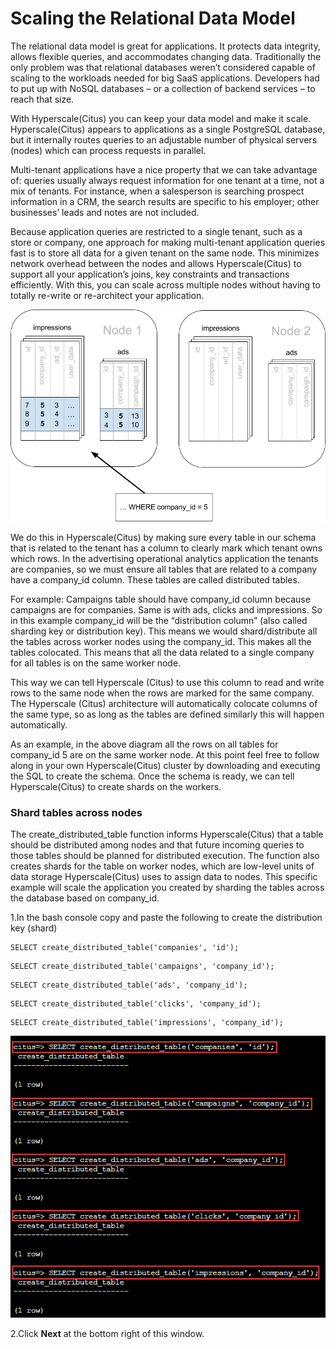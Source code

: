 # Scaling the Relational Data Model

The relational data model is great for applications. It protects data integrity, allows flexible queries, and accommodates changing data. Traditionally the only problem was that relational databases weren’t considered capable of scaling to the workloads needed for big SaaS applications. Developers had to put up with NoSQL databases – or a collection of backend services – to reach that size.

With Hyperscale(Citus) you can keep your data model and make it scale. Hyperscale(Citus) appears to applications as a single PostgreSQL database, but it internally routes queries to an adjustable number of physical servers (nodes) which can process requests in parallel.

Multi-tenant applications have a nice property that we can take advantage of: queries usually always request information for one tenant at a time, not a mix of tenants. For instance, when a salesperson is searching prospect information in a CRM, the search results are specific to his employer; other businesses’ leads and notes are not included.

Because application queries are restricted to a single tenant, such as a store or company, one approach for making multi-tenant application queries fast is to store all data for a given tenant on the same node. This minimizes network overhead between the nodes and allows Hyperscale(Citus) to support all your application’s joins, key constraints and transactions efficiently. With this, you can scale across multiple nodes without having to totally re-write or re-architect your application.

  ![](Images/diagram.png)

We do this in Hyperscale(Citus) by making sure every table in our schema that is related to the tenant has a column to clearly mark which tenant owns which rows. In the advertising operational analytics application the tenants are companies, so we must ensure all tables that are related to a company have a company_id column. These tables are called distributed tables. 

For example: Campaigns table should have company_id column because campaigns are for companies. Same is with ads, clicks and impressions. So in this example company_id will be the “distribution column” (also called sharding key or distribution key). This means we would shard/distribute all the tables across worker nodes using the company_id. This makes all the tables colocated. This means that all the data related to a single company for all tables is on the same worker node. 

This way we can tell Hyperscale (Citus) to use this column to read and write rows to the same node when the rows are marked for the same company. The Hyperscale (Citus) architecture will automatically colocate columns of the same type, so as long as the tables are defined similarly this will happen automatically.

As an example, in the above diagram all the rows on all tables for company_id 5 are on the same worker node.
At this point feel free to follow along in your own Hyperscale(Citus) cluster by downloading and executing the SQL to create the schema. Once the schema is ready, we can tell Hyperscale(Citus) to create shards on the workers.

### **Shard tables across nodes**

The create_distributed_table function informs Hyperscale(Citus) that a table should be distributed among nodes and that future incoming queries to those tables should be planned for distributed execution. The function also creates shards for the table on worker nodes, which are low-level units of data storage Hyperscale(Citus) uses to assign data to nodes.
This specific example will scale the application you created by sharding the tables across the database based on company_id.

1.In the bash console copy and paste the following to create the distribution key (shard)

```
SELECT create_distributed_table('companies', 'id'); 
```

```
SELECT create_distributed_table('campaigns', 'company_id'); 
```

```
SELECT create_distributed_table('ads', 'company_id'); 
```

```
SELECT create_distributed_table('clicks', 'company_id'); 
```

```
SELECT create_distributed_table('impressions', 'company_id'); 
```

  ![](Images/5query.png)

2.Click **Next** at the bottom right of this window.

